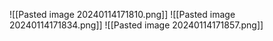 ![[Pasted image 20240114171810.png]]
![[Pasted image 20240114171834.png]]
![[Pasted image 20240114171857.png]]
